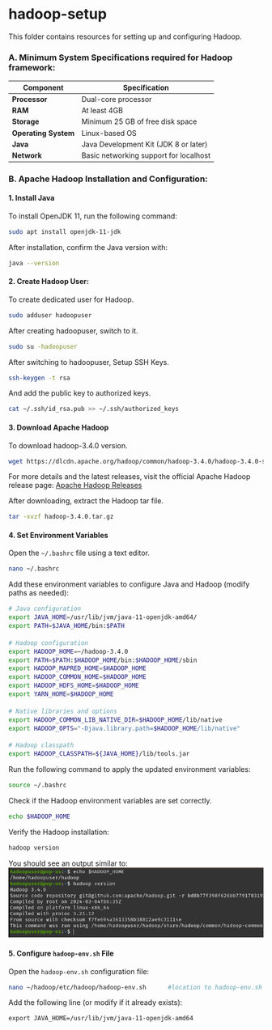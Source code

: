 # hadoop-setup
This folder contains resources for setting up and configuring Hadoop.


### A. Minimum System Specifications required for Hadoop framework:

| Component         | Specification                     |
|-------------------|-----------------------------------|
| **Processor**     | Dual-core processor              |
| **RAM**           | At least 4GB                    |
| **Storage**       | Minimum 25 GB of free disk space |
| **Operating System** | Linux-based OS                 |
| **Java**          | Java Development Kit (JDK 8 or later) |
| **Network**       | Basic networking support for localhost |


### B. Apache Hadoop Installation and Configuration:

#### 1. Install Java
To install OpenJDK 11, run the following command:
```bash
sudo apt install openjdk-11-jdk
```

After installation, confirm the Java version with:
```bash
java --version
```

#### 2. Create Hadoop User:
To create dedicated user for Hadoop.
```bash
sudo adduser hadoopuser
```
After creating hadoopuser, switch to it.
```bash 
sudo su -hadoopuser
```
After switching to hadoopuser, Setup SSH Keys.
```bash
ssh-keygen -t rsa
```
And add the public key to authorized keys.
```bash
cat ~/.ssh/id_rsa.pub >> ~/.ssh/authorized_keys
```

#### 3. Download Apache Hadoop
To download hadoop-3.4.0 version.
```bash
wget https://dlcdn.apache.org/hadoop/common/hadoop-3.4.0/hadoop-3.4.0-src.tar.gz
```
For more details and the latest releases, visit the official Apache Hadoop release page:
[Apache Hadoop Releases](https://hadoop.apache.org/releases.html)

After downloading, extract the Hadoop tar file.
```bash
tar -xvzf hadoop-3.4.0.tar.gz
```
#### 4. Set Environment Variables
Open the ```~/.bashrc``` file using a text editor.
```bash
nano ~/.bashrc
```
Add these environment variables to configure Java and Hadoop (modify paths as needed):
```bash
# Java configuration
export JAVA_HOME=/usr/lib/jvm/java-11-openjdk-amd64/
export PATH=$JAVA_HOME/bin:$PATH

# Hadoop configuration
export HADOOP_HOME=~/hadoop-3.4.0
export PATH=$PATH:$HADOOP_HOME/bin:$HADOOP_HOME/sbin
export HADOOP_MAPRED_HOME=$HADOOP_HOME
export HADOOP_COMMON_HOME=$HADOOP_HOME
export HADOOP_HDFS_HOME=$HADOOP_HOME
export YARN_HOME=$HADOOP_HOME

# Native libraries and options
export HADOOP_COMMON_LIB_NATIVE_DIR=$HADOOP_HOME/lib/native
export HADOOP_OPTS="-Djava.library.path=$HADOOP_HOME/lib/native"

# Hadoop classpath
export HADOOP_CLASSPATH=${JAVA_HOME}/lib/tools.jar
```
Run the following command to apply the updated environment variables:
```bash
source ~/.bashrc
```
Check if the Hadoop environment variables are set correctly.
```bash
echo $HADOOP_HOME
```
Verify the Hadoop installation:

```bash
hadoop version
```
You should see an output similar to:
![Hadoop version output](ss1.png)

#### 5. Configure `hadoop-env.sh` File

Open the `hadoop-env.sh` configuration file:

```bash
nano ~/hadoop/etc/hadoop/hadoop-env.sh      #location to hadoop-env.sh may vary.
```
Add the following line (or modify if it already exists):
```# Set JAVA_HOME
export JAVA_HOME=/usr/lib/jvm/java-11-openjdk-amd64
```

